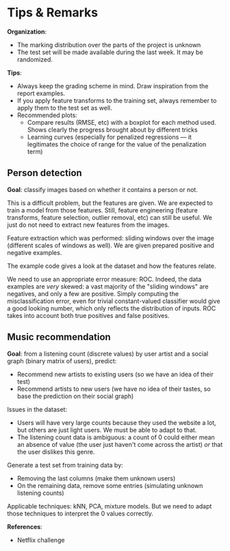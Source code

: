 Tips & Remarks
==============

**Organization**:

- The marking distribution over the parts of the project is unknown
- The test set will be made available during the last week. It may be randomized.

**Tips**:

- Always keep the grading scheme in mind. Draw inspiration from the report examples.
- If you apply feature transforms to the training set, always remember to apply them to the test set as well.
- Recommended plots:
  - Compare results (RMSE, etc) with a boxplot for each method used. Shows clearly the progress brought about by different tricks
  - Learning curves (especially for penalized regressions — it legitimates the choice of range for the value of the penalization term)

Person detection
----------------

**Goal**: classify images based on whether it contains a person or not.

This is a difficult problem, but the features are given. We are expected to train a model from those features. Still, feature engineering (feature transforms, feature selection, outlier removal, etc) can still be useful. We just do not need to extract new features from the images.

Feature extraction which was performed: sliding windows over the image (different scales of windows as well). We are given prepared positive and negative examples.

The example code gives a look at the dataset and how the features relate.

We need to use an appropriate error measure: ROC. Indeed, the data examples are *very* skewed: a vast majority of the "sliding windows" are negatives, and only a few are positive. Simply computing the misclassification error, even for trivial constant-valued classifier would give a good looking number, which only reflects the distribution of inputs.
ROC takes into account both true positives and false positives.

Music recommendation
--------------------

**Goal**: from a listening count (discrete values) by user artist and a social graph (binary matrix of users), predict:

- Recommend new artists to existing users (so we have an idea of their test)
- Recommend artists to new users (we have no idea of their tastes, so base the prediction on their social graph)

Issues in the dataset:

- Users will have very large counts because they used the website a lot, but others are just light users. We must be able to adapt to that.
- The listening count data is ambiguous: a count of 0 could either mean an absence of value (the user just haven't come across the artist) *or* that the user dislikes this genre.

Generate a test set from training data by:

- Removing the last columns (make them unknown users)
- On the remaining data, remove some entries (simulating unknown listening counts)

Applicable techniques: kNN, PCA, mixture models. But we need to adapt those techniques to interpret the 0 values correctly.

**References**:

- Netflix challenge

